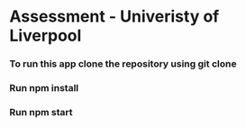 # Assessment - Univeristy of Liverpool
### To run this app clone the repository using git clone
### Run npm install
### Run npm start
